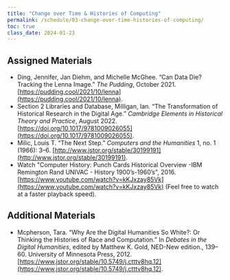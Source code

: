 ```yaml
---
title: "Change over Time & Histories of Computing"
permalink: /schedule/03-change-over-time-histories-of-computing/
toc: true
class_date: 2024-01-23
---
```


## Assigned Materials

- Ding, Jennifer, Jan Diehm, and Michelle McGhee. “Can Data Die? Tracking the Lenna Image.” *The Pudding*, October 2021. [https://pudding.cool/2021/10/lenna](https://pudding.cool/2021/10/lenna).
- Section 2 Libraries and Database, Milligan, Ian. “The Transformation of Historical Research in the Digital Age.” *Cambridge Elements in Historical Theory and Practice*, August 2022. [https://doi.org/10.1017/9781009026055](https://doi.org/10.1017/9781009026055).
- Milic, Louis T. “The Next Step.” *Computers and the Humanities* 1, no. 1 (1966): 3–6. [http://www.jstor.org/stable/30199191](http://www.jstor.org/stable/30199191).
- Watch "Computer History: Punch Cards Historical Overview -IBM Remington Rand UNIVAC - History 1900’s-1960’s", 2016. [https://www.youtube.com/watch?v=kKJxzay85Vk](https://www.youtube.com/watch?v=kKJxzay85Vk) (Feel free to watch at a faster playback speed).


## Additional Materials

- Mcpherson, Tara. “Why Are the Digital Humanities So White?: Or Thinking the Histories of Race and Computation.” In *Debates in the Digital Humanities*, edited by Matthew K. Gold, NED-New edition., 139–60. University of Minnesota Press, 2012. [https://www.jstor.org/stable/10.5749/j.ctttv8hq.12](https://www.jstor.org/stable/10.5749/j.ctttv8hq.12).